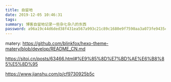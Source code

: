 ```yaml
---
title: 自留地
date: 2019-12-05 10:46:31
tags:
summary: 博客自留地记录一些杂七杂八的东西
password: a96a19c44d6ded38f431ea567a993c21c89c1680e9f7590aa3a073fe9435c438
---
```









matery:
https://github.com/blinkfox/hexo-theme-matery/blob/develop/README_CN.md

https://sitoi.cn/posts/63466.html#%E9%85%8D%E7%BD%AE%E6%B8%85%E5%8D%95

https://www.jianshu.com/p/cf9730925b5c
